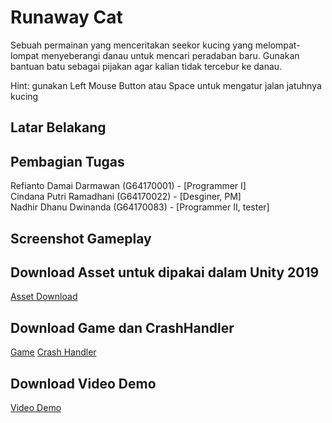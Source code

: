 # Runaway Cat
Sebuah permainan yang menceritakan seekor kucing yang melompat-lompat menyeberangi danau untuk mencari peradaban baru.
Gunakan bantuan batu sebagai pijakan agar kalian tidak tercebur ke danau.

Hint: gunakan Left Mouse Button atau Space untuk mengatur jalan jatuhnya kucing

## Latar Belakang

## Pembagian Tugas
Refianto Damai Darmawan (G64170001) - [Programmer I] <br />
Cindana Putri Ramadhani (G64170022) - [Desginer, PM] <br />
Nadhir Dhanu Dwinanda   (G64170083) - [Programmer II, tester]

## Screenshot Gameplay


## Download Asset untuk dipakai dalam Unity 2019
[Asset Download](RunawayCat.unitypackage)

## Download Game dan CrashHandler
[Game](Game2.exe)
[Crash Handler](UnityCrashHandler32.exe)

## Download Video Demo
[Video Demo](Runaway%20Cat%20-%20Media%20Player%20Classic.mp4)
